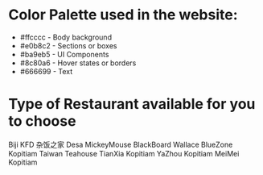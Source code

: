 <h1>Color Palette used in the website:</h1>
<ul>
  <li>#ffcccc - Body background</li>
  <li>#e0b8c2 - Sections or boxes</li>
  <li>#ba9eb5 - UI Components</li>
  <li>#8c80a6 - Hover states or borders</li>
  <li>#666699 - Text</li>
</ul>

<h1>Type of Restaurant available for you to choose</h1>
Biji
KFD
杂饭之家
Desa
MickeyMouse
BlackBoard
Wallace                    
BlueZone Kopitiam
Taiwan Teahouse
TianXia Kopitiam
YaZhou Kopitiam                  
MeiMei Kopitiam

